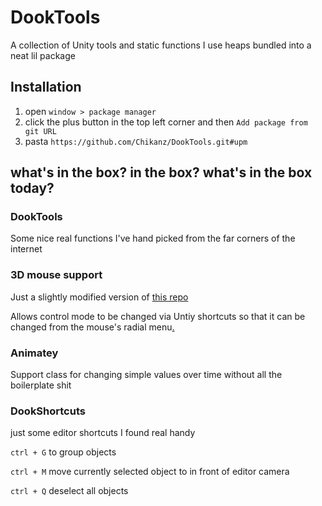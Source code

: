 # DookTools
A collection of Unity tools and static functions I use heaps bundled into a neat lil package

## Installation
1. open `window > package manager`
2. click the plus button in the top left corner and then `Add package from git URL`
3. pasta `https://github.com/Chikanz/DookTools.git#upm`

## what's in the box? in the box? what's in the box today?
### DookTools
Some nice real functions I've hand picked from the far corners of the internet

### 3D mouse support
Just a slightly modified version of [this repo ](https://github.com/PatHightree/SpaceNavigator)

Allows control mode to be changed via Untiy shortcuts so that it can be changed from the mouse's radial menu[.](https://i.imgur.com/a1HeSm4.png)

### Animatey
Support class for changing simple values over time without all the boilerplate shit

### DookShortcuts
just some editor shortcuts I found real handy

`ctrl + G` to group objects

`ctrl + M` move currently selected object to in front of editor camera

`ctrl + Q` deselect all objects
